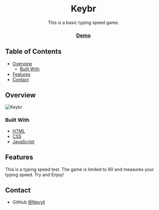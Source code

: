 <h1 align="center">Keybr</h1>

<div align="center">
   This is a basic typing speed game.
</div>

<div align="center">
  <h3>
    <a href="https://suspicious-hoover-059fc5.netlify.app/">
      Demo
    </a>
  </h3>
</div>

<!-- TABLE OF CONTENTS -->

## Table of Contents

- [Overview](#overview)
  - [Built With](#built-with)
- [Features](#features)
- [Contact](#contact)

<!-- OVERVIEW -->

## Overview

![Keybr](https://user-images.githubusercontent.com/96953748/158704366-640bf663-cec7-4f0f-984b-8427c3868c35.png)

### Built With

- [HTML](https://developer.mozilla.org/fr/docs/Web/HTML)
- [CSS](https://developer.mozilla.org/fr/docs/Web/CSS)
- [JavaScript](https://developer.mozilla.org/fr/docs/Web/JavaScript)

## Features

This is a typing speed test. The game is limited to 60 and measures your typing speed.
Try and Enjoy!

## Contact
- GitHub [@Nevyll](https://{github.com/Nevyll})
